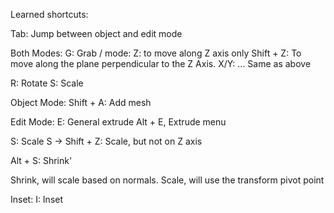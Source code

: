 Learned shortcuts:

Tab: Jump between object and edit mode


Both Modes:
G: Grab / mode:
    Z: to move along Z axis only
    Shift + Z: To move along the plane perpendicular to the Z Axis.
    X/Y: ... Same as above


R: Rotate
S: Scale


Object Mode:
Shift + A: Add mesh


Edit Mode:
E: General extrude
Alt + E, Extrude menu

S: Scale
S -> Shift + Z: Scale, but not on Z axis

Alt + S: Shrink'

Shrink, will scale based on normals.
Scale, will use the transform pivot point


Inset:
I: Inset


